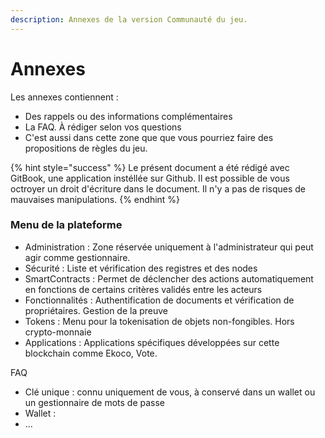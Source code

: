 ```yaml
---
description: Annexes de la version Communauté du jeu.
---
```


# Annexes

Les annexes contiennent :

* Des rappels ou des informations complémentaires
* La FAQ. À rédiger selon vos questions
* C'est aussi dans cette zone que que vous pourriez faire des propositions de règles du jeu.

{% hint style="success" %}
Le présent document a été rédigé avec GitBook, une application instéllée sur Github. Il est possible de vous octroyer un droit d'écriture dans le document. Il n'y a pas de risques de mauvaises manipulations.
{% endhint %}

### Menu de la plateforme

* Administration : Zone réservée uniquement à l'administrateur qui peut agir comme gestionnaire.
* Sécurité : Liste et vérification des registres et des nodes
* SmartContracts : Permet de déclencher des actions automatiquement en fonctions de certains critères validés entre les acteurs
* Fonctionnalités : Authentification de documents et vérification de propriétaires. Gestion de la preuve
* Tokens : Menu pour la tokenisation de objets non-fongibles. Hors crypto-monnaie
* Applications : Applications spécifiques développées sur cette blockchain comme Ekoco, Vote.

FAQ

* Clé unique : connu uniquement de vous, à conservé dans un wallet ou un gestionnaire de mots de passe
* Wallet :
* ...
